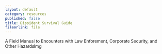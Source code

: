 ```yaml
---
layout: default
category: resources
published: false
title: Dissident Survival Guide
fileorlink: file
---
```


A Field Manual to Encounters with Law Enforement, Corporate Security, and Other HazardsImg

